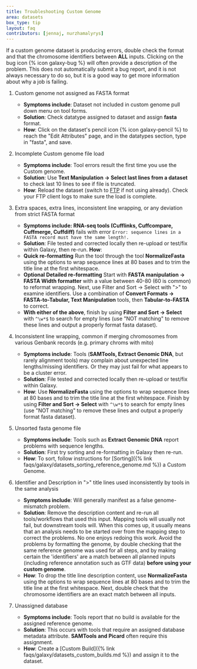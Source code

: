 ```yaml
---
title: Troubleshooting Custom Genome
area: datasets    
box_type: tip        
layout: faq        
contributors: [jennaj, nurzhamalyrys] 
---
```



If a custom genome dataset is producing errors, double check the format and that the chromosome identifiers between **ALL** inputs. Clicking on the bug icon {% icon galaxy-bug %} will often provide a description of the problem. This does not automatically submit a bug report, and it is not always necessary to do so, but it is a good way to get more information about why a job is failing.

1. Custom genome not assigned as FASTA format

   - **Symptoms include**: Dataset not included in custom genome pull down menu on tool forms.
   - **Solution**: Check datatype assigned to dataset and assign **fasta** format.
   - **How**: Click on the dataset's pencil icon {% icon galaxy-pencil %} to reach the "Edit Attributes" page, and in the datatypes section, type in "fasta", and save.
  
2. Incomplete Custom genome file load

   - **Symptoms include**: Tool errors result the first time you use the Custom genome.
   - **Solution**: Use **Text Manipulation → Select last lines from a dataset** to check last 10 lines to see if file is truncated.
   - **How**: Reload the dataset (switch to [FTP](https://galaxyproject.org/ftp-upload/) if not using already). Check your FTP client logs to make sure the load is complete.

3. Extra spaces, extra lines, inconsistent line wrapping, or any deviation from strict FASTA format

   - **Symptoms include: RNA-seq tools (Cufflinks, Cuffcompare, Cuffmerge, Cuffdiff)** fails with error `Error: sequence lines in a FASTA record must have the same length!.`
   - **Solution**: File tested and corrected locally then re-upload or test/fix within Galaxy, then re-run.
    **How**:
   - **Quick re-formatting** Run the tool through the tool **NormalizeFasta** using the options to wrap sequence lines at 80 bases and to trim the title line at the first whitespace.
   - **Optional Detailed re-formatting** Start with **FASTA manipulation → FASTA Width formatter** with a value between 40-80 (60 is common) to reformat wrapping. Next, use Filter and Sort → Select with ">" to examine identifiers. Use a combination of **Convert Formats → FASTA-to-Tabular, Text Manipulation** tools, then **Tabular-to-FASTA** to correct.
   - **With either of the above**, finish by using **Filter and Sort → Select** with `^\w*$` to search for empty lines (use "NOT matching" to remove these lines and output a properly format fasta dataset).
   
4. Inconsistent line wrapping, common if merging chromosomes from various Genbank records (e.g. primary chroms with mito)

   - **Symptoms include**: Tools (**SAMTools, Extract Genomic DNA**, but rarely alignment tools) may complain about unexpected line lengths/missing identifiers. Or they may just fail for what appears to be a cluster error.
   - **Solution**: File tested and corrected locally then re-upload or test/fix within Galaxy.
   - **How**: Use **NormalizeFasta** using the options to wrap sequence lines at 80 bases and to trim the title line at the first whitespace. Finish by using **Filter and Sort → Select** with `^\w*$` to search for empty lines (use "NOT matching" to remove these lines and output a properly format fasta dataset).
   
5. Unsorted fasta genome file

   - **Symptoms include**: Tools such as **Extract Genomic DNA** report problems with sequence lengths.
   - **Solution**: First try sorting and re-formatting in Galaxy then re-run.
   - **How**: To sort, follow instructions for [Sorting]({% link faqs/galaxy/datasets_sorting_reference_genome.md %}) a Custom Genome.

6. Identifier and Description in ">" title lines used inconsistently by tools in the same analysis

   - **Symptoms include**: Will generally manifest as a false genome-mismatch problem.
   - **Solution**: Remove the description content and re-run all tools/workflows that used this input. Mapping tools will usually not fail, but downstream tools will. When this comes up, it usually means that an analysis needs to be started over from the mapping step to correct the problems. No one enjoys redoing this work. Avoid the problems by formatting the genome, by double checking that the same reference genome was used for all steps, and by making certain the 'identifiers' are a match between all planned inputs (including reference annotation such as GTF data) **before using your custom genome**.
   - **How**: To drop the title line description content, use **NormalizeFasta** using the options to wrap sequence lines at 80 bases and to trim the title line at the first whitespace. Next, double check that the chromosome identifiers are an exact match between all inputs.
   
7. Unassigned database

   - **Symptoms include**: Tools report that no build is available for the assigned reference genome.
   - **Solution**: This occurs with tools that require an assigned database metadata attribute. **SAMTools and Picard** often require this assignment.
   - **How**: Create a [Custom Build]({% link faqs/galaxy/datasets_custom_builds.md %}) and assign it to the dataset.
